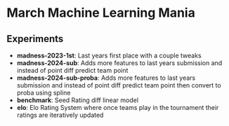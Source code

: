 # March Machine Learning Mania


## Experiments

- **madness-2023-1st**: Last years first place with a couple tweaks
- **madness-2024-sub**: Adds more features to last years submission and instead of point diff predict team point 
- **madness-2024-sub-proba**: Adds more features to last years submission and instead of point diff predict team point then convert to proba using spline
- **benchmark**: Seed Rating diff linear model
- **elo**: Elo Rating System where once teams play in the tournament their ratings are iteratively updated

